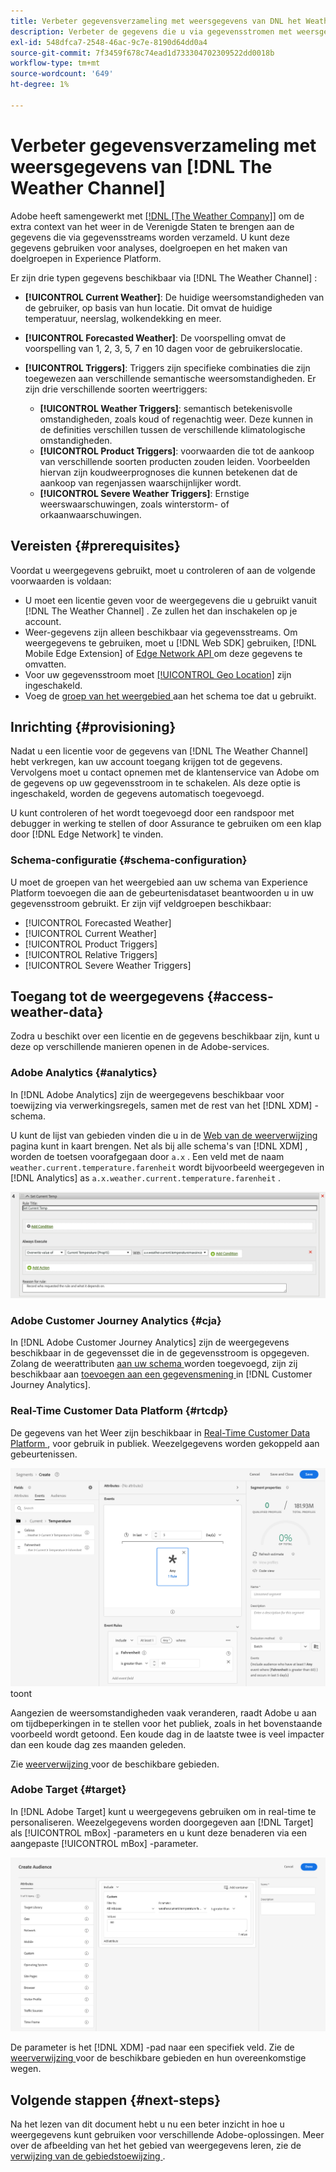 ```yaml
---
title: Verbeter gegevensverzameling met weersgegevens van DNL het Weather Channel
description: Verbeter de gegevens die u via gegevensstromen met weersgegevens van DNL het Weather Kanaal verzamelt.
exl-id: 548dfca7-2548-46ac-9c7e-8190d64dd0a4
source-git-commit: 7f3459f678c74ead1d733304702309522dd0018b
workflow-type: tm+mt
source-wordcount: '649'
ht-degree: 1%

---
```


# Verbeter gegevensverzameling met weersgegevens van [!DNL The Weather Channel]

Adobe heeft samengewerkt met [[!DNL [The Weather Company]]](https://www.ibm.com/weather) om de extra context van het weer in de Verenigde Staten te brengen aan de gegevens die via gegevensstreams worden verzameld. U kunt deze gegevens gebruiken voor analyses, doelgroepen en het maken van doelgroepen in Experience Platform.

Er zijn drie typen gegevens beschikbaar via [!DNL The Weather Channel] :

* **[!UICONTROL Current Weather]**: De huidige weersomstandigheden van de gebruiker, op basis van hun locatie. Dit omvat de huidige temperatuur, neerslag, wolkendekking en meer.
* **[!UICONTROL Forecasted Weather]**: De voorspelling omvat de voorspelling van 1, 2, 3, 5, 7 en 10 dagen voor de gebruikerslocatie.
* **[!UICONTROL Triggers]**: Triggers zijn specifieke combinaties die zijn toegewezen aan verschillende semantische weersomstandigheden. Er zijn drie verschillende soorten weertriggers:

   * **[!UICONTROL Weather Triggers]**: semantisch betekenisvolle omstandigheden, zoals koud of regenachtig weer. Deze kunnen in de definities verschillen tussen de verschillende klimatologische omstandigheden.
   * **[!UICONTROL Product Triggers]**: voorwaarden die tot de aankoop van verschillende soorten producten zouden leiden. Voorbeelden hiervan zijn koudweerprognoses die kunnen betekenen dat de aankoop van regenjassen waarschijnlijker wordt.
   * **[!UICONTROL Severe Weather Triggers]**: Ernstige weerswaarschuwingen, zoals winterstorm- of orkaanwaarschuwingen.

## Vereisten {#prerequisites}

Voordat u weergegevens gebruikt, moet u controleren of aan de volgende voorwaarden is voldaan:

* U moet een licentie geven voor de weergegevens die u gebruikt vanuit [!DNL The Weather Channel] . Ze zullen het dan inschakelen op je account.
* Weer-gegevens zijn alleen beschikbaar via gegevensstreams. Om weergegevens te gebruiken, moet u [!DNL Web SDK] gebruiken, [!DNL Mobile Edge Extension] of [ Edge Network API ](https://developer.adobe.com/data-collection-apis/docs/api/) om deze gegevens te omvatten.
* Voor uw gegevensstroom moet [[!UICONTROL Geo Location]](../configure.md#advanced-options) zijn ingeschakeld.
* Voeg de [ groep van het weergebied ](#schema-configuration) aan het schema toe dat u gebruikt.

## Inrichting {#provisioning}

Nadat u een licentie voor de gegevens van [!DNL The Weather Channel] hebt verkregen, kan uw account toegang krijgen tot de gegevens. Vervolgens moet u contact opnemen met de klantenservice van Adobe om de gegevens op uw gegevensstroom in te schakelen. Als deze optie is ingeschakeld, worden de gegevens automatisch toegevoegd.

U kunt controleren of het wordt toegevoegd door een randspoor met debugger in werking te stellen of door Assurance te gebruiken om een klap door [!DNL Edge Network] te vinden.

### Schema-configuratie {#schema-configuration}

U moet de groepen van het weergebied aan uw schema van Experience Platform toevoegen die aan de gebeurtenisdataset beantwoorden u in uw gegevensstroom gebruikt. Er zijn vijf veldgroepen beschikbaar:

* [!UICONTROL Forecasted Weather]
* [!UICONTROL Current Weather]
* [!UICONTROL Product Triggers]
* [!UICONTROL Relative Triggers]
* [!UICONTROL Severe Weather Triggers]

## Toegang tot de weergegevens {#access-weather-data}

Zodra u beschikt over een licentie en de gegevens beschikbaar zijn, kunt u deze op verschillende manieren openen in de Adobe-services.

### Adobe Analytics {#analytics}

In [!DNL Adobe Analytics] zijn de weergegevens beschikbaar voor toewijzing via verwerkingsregels, samen met de rest van het [!DNL XDM] -schema.

U kunt de lijst van gebieden vinden die u in de [ Web van de weerverwijzing ](weather-reference.md) pagina kunt in kaart brengen. Net als bij alle schema&#39;s van [!DNL XDM] , worden de toetsen voorafgegaan door `a.x` . Een veld met de naam `weather.current.temperature.farenheit` wordt bijvoorbeeld weergegeven in [!DNL Analytics] as `a.x.weather.current.temperature.farenheit` .

![ Interface van de Regel van de Verwerking ](../assets/data-enrichment/weather/processing-rules.png)

### Adobe Customer Journey Analytics {#cja}

In [!DNL Adobe Customer Journey Analytics] zijn de weergegevens beschikbaar in de gegevensset die in de gegevensstroom is opgegeven. Zolang de weerattributen [ aan uw schema ](#prerequisites-prerequisites) worden toegevoegd, zijn zij beschikbaar aan [ toevoegen aan een gegevensmening ](https://experienceleague.adobe.com/docs/analytics-platform/using/cja-dataviews/create-dataview.html) in [!DNL Customer Journey Analytics].

### Real-Time Customer Data Platform {#rtcdp}

De gegevens van het Weer zijn beschikbaar in [ Real-Time Customer Data Platform ](../../rtcdp/overview.md), voor gebruik in publiek. Weezelgegevens worden gekoppeld aan gebeurtenissen.

![ de Bouwer van het Element die Weer Gebeurtenissen ](../assets/data-enrichment/weather/schema-builder.png) toont

Aangezien de weersomstandigheden vaak veranderen, raadt Adobe u aan om tijdbeperkingen in te stellen voor het publiek, zoals in het bovenstaande voorbeeld wordt getoond. Een koude dag in de laatste twee is veel impacter dan een koude dag zes maanden geleden.

Zie [ weerverwijzing ](weather-reference.md) voor de beschikbare gebieden.

### Adobe Target {#target}

In [!DNL Adobe Target] kunt u weergegevens gebruiken om in real-time te personaliseren. Weezelgegevens worden doorgegeven aan [!DNL Target] als [!UICONTROL mBox] -parameters en u kunt deze benaderen via een aangepaste [!UICONTROL mBox] -parameter.

![ de Bouwer van het publiek van het Doel ](../assets/data-enrichment/weather/target-audience-builder.png)

De parameter is het [!DNL XDM] -pad naar een specifiek veld. Zie de [ weerverwijzing ](weather-reference.md) voor de beschikbare gebieden en hun overeenkomstige wegen.

## Volgende stappen {#next-steps}

Na het lezen van dit document hebt u nu een beter inzicht in hoe u weergegevens kunt gebruiken voor verschillende Adobe-oplossingen. Meer over de afbeelding van het het gebied van weergegevens leren, zie de [ verwijzing van de gebiedstoewijzing ](weather-reference.md).
